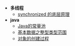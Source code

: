 - **多线程**
  - [synchronized 的底层原理](thread/Synchronized)
- **java**
  - [Java的常量池](java/ConstantPool)
  - [基本数据之整型类型范围](java/TypeRange)
  - [对象的创建过程](/java/ObjectCreate)

